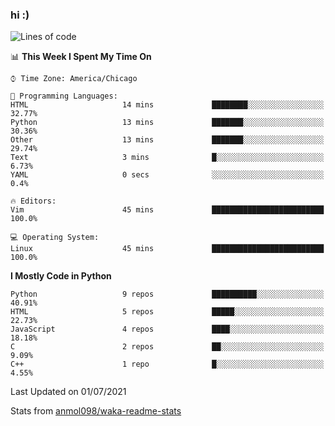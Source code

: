 ### hi :)

<!--START_SECTION:waka-->
![Lines of code](https://img.shields.io/badge/From%20Hello%20World%20I%27ve%20Written-773948%20lines%20of%20code-blue)

📊 **This Week I Spent My Time On** 

```text
⌚︎ Time Zone: America/Chicago

💬 Programming Languages: 
HTML                     14 mins             ████████░░░░░░░░░░░░░░░░░   32.77% 
Python                   13 mins             ███████░░░░░░░░░░░░░░░░░░   30.36% 
Other                    13 mins             ███████░░░░░░░░░░░░░░░░░░   29.74% 
Text                     3 mins              █░░░░░░░░░░░░░░░░░░░░░░░░   6.73% 
YAML                     0 secs              ░░░░░░░░░░░░░░░░░░░░░░░░░   0.4%

🔥 Editors: 
Vim                      45 mins             █████████████████████████   100.0%

💻 Operating System: 
Linux                    45 mins             █████████████████████████   100.0%

```

**I Mostly Code in Python** 

```text
Python                   9 repos             ██████████░░░░░░░░░░░░░░░   40.91% 
HTML                     5 repos             █████░░░░░░░░░░░░░░░░░░░░   22.73% 
JavaScript               4 repos             ████░░░░░░░░░░░░░░░░░░░░░   18.18% 
C                        2 repos             ██░░░░░░░░░░░░░░░░░░░░░░░   9.09% 
C++                      1 repo              █░░░░░░░░░░░░░░░░░░░░░░░░   4.55%

```



 Last Updated on 01/07/2021
<!--END_SECTION:waka-->

Stats from [anmol098/waka-readme-stats](https://github.com/anmol098/waka-readme-stats)